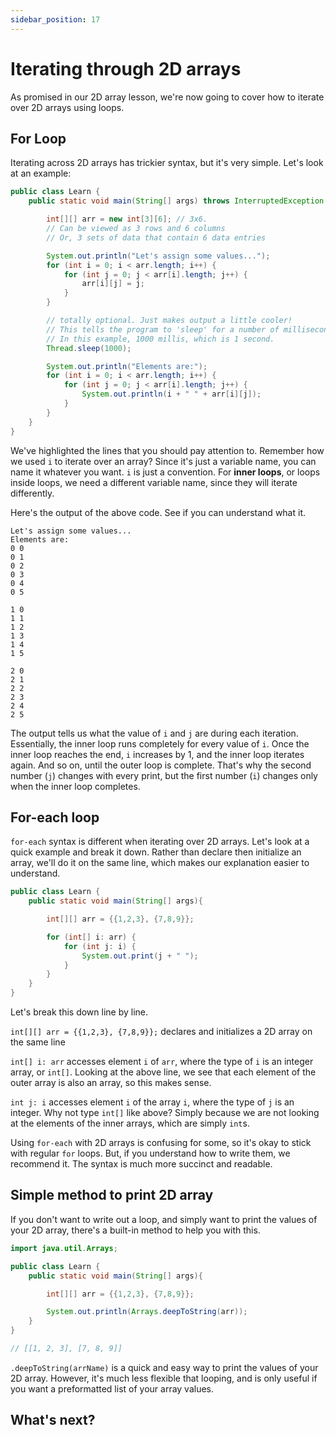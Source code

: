 ```yaml
---
sidebar_position: 17
---
```


# Iterating through 2D arrays

As promised in our 2D array lesson, we're now going to cover how to iterate over 2D arrays using loops.

## For Loop

Iterating across 2D arrays has trickier syntax, but it's very simple. Let's look at an example:

```java {9,10,21,22}
public class Learn {
    public static void main(String[] args) throws InterruptedException {

        int[][] arr = new int[3][6]; // 3x6.
        // Can be viewed as 3 rows and 6 columns
        // Or, 3 sets of data that contain 6 data entries

        System.out.println("Let's assign some values...");
        for (int i = 0; i < arr.length; i++) {
            for (int j = 0; j < arr[i].length; j++) {
                arr[i][j] = j;
            }
        }

        // totally optional. Just makes output a little cooler!
        // This tells the program to 'sleep' for a number of milliseconds
        // In this example, 1000 millis, which is 1 second.
        Thread.sleep(1000);

        System.out.println("Elements are:");
        for (int i = 0; i < arr.length; i++) {
            for (int j = 0; j < arr[i].length; j++) {
                System.out.println(i + " " + arr[i][j]);
            }
        }
    }
}
```

We've highlighted the lines that you should pay attention to. Remember how we used `i` to iterate over an array? Since it's just a variable name, you can name it whatever you want. `i` is just a convention. For **inner loops**, or loops inside loops, we need a different variable name, since they will iterate differently.

Here's the output of the above code. See if you can understand what it.

```text
Let's assign some values...
Elements are:
0 0
0 1
0 2
0 3
0 4
0 5

1 0
1 1
1 2
1 3
1 4
1 5

2 0
2 1
2 2
2 3
2 4
2 5
```

The output tells us what the value of `i` and `j` are during each iteration. Essentially, the inner loop runs completely for every value of `i`. Once the inner loop reaches the end, `i` increases by 1, and the inner loop iterates again. And so on, until the outer loop is complete. That's why the second number (`j`) changes with every print, but the first number (`i`) changes only when the inner loop completes.

## For-each loop

`for-each` syntax is different when iterating over 2D arrays. Let's look at a quick example and break it down. Rather than declare then initialize an array, we'll do it on the same line, which makes our explanation easier to understand.

```java
public class Learn {
    public static void main(String[] args){

        int[][] arr = {{1,2,3}, {7,8,9}};

        for (int[] i: arr) {
            for (int j: i) {
                System.out.print(j + " ");
            }
        }
    }
}
```

Let's break this down line by line.

`int[][] arr = {{1,2,3}, {7,8,9}};` declares and initializes a 2D array on the same line

`int[] i: arr` accesses element `i` of `arr`, where the type of `i` is an integer array, or `int[]`. Looking at the above line, we see that each element of the outer array is also an array, so this makes sense.

`int j: i` accesses element `i` of the array `i`, where the type of `j` is an integer. Why not type `int[]` like above? Simply because we are not looking at the elements of the inner arrays, which are simply `int`s.

Using `for-each` with 2D arrays is confusing for some, so it's okay to stick with regular `for` loops. But, if you understand how to write them, we recommend it. The syntax is much more succinct and readable.

## Simple method to print 2D array

If you don't want to write out a loop, and simply want to print the values of your 2D array, there's a built-in method to help you with this.

```java
import java.util.Arrays;

public class Learn {
    public static void main(String[] args){

        int[][] arr = {{1,2,3}, {7,8,9}};

        System.out.println(Arrays.deepToString(arr));
    }
}

// [[1, 2, 3], [7, 8, 9]]
```

`.deepToString(arrName)` is a quick and easy way to print the values of your 2D array. However, it's much less flexible that looping, and is only useful if you want a preformatted list of your array values.

## What's next?
